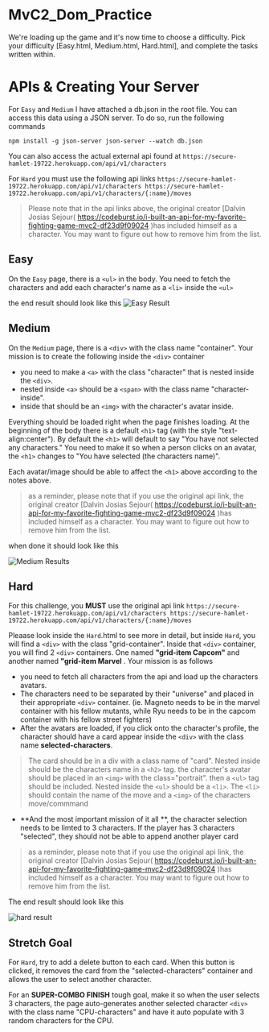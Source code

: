 # MvC2_Dom_Practice
We're loading up the game and it's now time to choose a difficulty. Pick your difficulty [Easy.html, Medium.html, Hard.html], and complete the tasks written within.

# APIs & Creating Your Server
For `Easy` and `Medium` I have attached a db.json in the root file. You can access this data using a JSON server. To do so, run the following commands

`npm install -g json-server
json-server --watch db.json`

You can also access the actual external api found at ` https://secure-hamlet-19722.herokuapp.com/api/v1/characters `

For `Hard` you must use the following api links
`https://secure-hamlet-19722.herokuapp.com/api/v1/characters
https://secure-hamlet-19722.herokuapp.com/api/v1/characters/{:name}/moves `
> Please note that in the api links above, the original creator [Dalvin Josias Sejour( https://codeburst.io/i-built-an-api-for-my-favorite-fighting-game-mvc2-df23d9f09024 )has included himself as a character. You may want to figure out how to remove him from the list.

## Easy
On the `Easy` page, there is a `<ul>` in the body.  You need to fetch the characters and add each character's name as a `<li>` inside the `<ul>`

the end result should look like this
![Easy Result](/results/easy-end-result.png)

## Medium
On the `Medium` page, there is a `<div>` with the class name "container". Your mission is to create the following inside the `<div>` container
 * you need to make a `<a>` with the class "character" that is nested inside the `<div>`. 
 * nested inside `<a>` should be a `<span>` with the class name "character-inside". 
 * inside that should be an `<img>` with the character's avatar inside.
 
Everything should be loaded right when the page finishes loading.
At the beginning of the body there is a default `<h1>` tag (with the style "text-align:center"). By default the `<h1>` will default to say "You have not selected any characters." 
You need to make it so when a person clicks on an avatar, the `<h1>` changes to "You have selected (the characters name)".
 
 
 Each avatar/image should be able to affect the `<h1>` above according to the notes above.
 >as a reminder, please note that if you use the original api link, the original creator [Dalvin Josias Sejour( https://codeburst.io/i-built-an-api-for-my-favorite-fighting-game-mvc2-df23d9f09024 )has included himself as a character. You may want to figure out how to remove him from the list.

when done it should look like this

![Medium Results](/results/mvc2-medium-result.gif)

## Hard
For this challenge, you **MUST** use the original api link
`https://secure-hamlet-19722.herokuapp.com/api/v1/characters
https://secure-hamlet-19722.herokuapp.com/api/v1/characters/{:name}/moves`

Pleaase look inside the `Hard`.html to see more in detail, but inside `Hard`, you will find a `<div>` with the class "grid-container". Inside that `<div>` container, you will find 2 `<div>` containers. One named **"grid-item Capcom"** and another named **"grid-item Marvel** . Your mission is as follows
 
 * you need to fetch all characters from the api and load up the characters avatars. 
 * The characters need to be separated by their "universe" and placed in their appropriate `<div>` container. (ie. Magneto needs to be in the marvel container with his fellow mutants, while Ryu needs to be in the capcom container with his fellow street fighters)
 * After the avatars are loaded, if you click onto the character's profile, the character should have a card appear inside the `<div>` with the class name **selected-characters**. 
 > The card should be in a div with a class name of "card". Nested inside should be the characters name in a `<h2>` tag. the character's avatar should be placed in an `<img>` with the class="portrait". then a `<ul>` tag should be included. Nested inside the `<ul>` should be a `<li>`. The `<li>` should contain the name of the move and a `<img>` of the characters move/commmand
 * **And the most important mission of it all **, the character selection needs to be limted to 3 characters. If the player has 3 characters "selected", they should not be able to append another player card
 
 >as a reminder, please note that if you use the original api link, the original creator [Dalvin Josias Sejour( https://codeburst.io/i-built-an-api-for-my-favorite-fighting-game-mvc2-df23d9f09024 )has included himself as a character. You may want to figure out how to remove him from the list.
 
 The end result should look like this
 
 ![hard result](/results/mvc2-hard-result.gif)
 
 
 ## Stretch Goal
 For `Hard`, try to add a delete button to each card. When this button is clicked, it removes the card from the "selected-characters" container and allows the user to select another character.
 
For an **SUPER-COMBO FINISH** tough goal, make it so when the user selects 3 characters, the page auto-generates another selected character `<div>` with the class name "CPU-characters" and have it auto populate with 3 random characters for the CPU.
 
